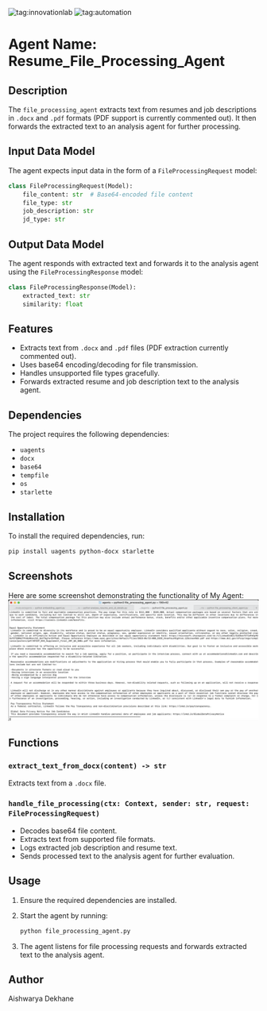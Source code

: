 ![tag:innovationlab](https://img.shields.io/badge/innovationlab-3D8BD3)
![tag:automation](https://img.shields.io/badge/automation-3D8BD3)

# Agent Name: Resume_File_Processing_Agent

## Description
The `file_processing_agent` extracts text from resumes and job descriptions in `.docx` and `.pdf` formats (PDF support is currently commented out). It then forwards the extracted text to an analysis agent for further processing.

## Input Data Model
The agent expects input data in the form of a `FileProcessingRequest` model:

```python
class FileProcessingRequest(Model):
    file_content: str  # Base64-encoded file content
    file_type: str
    job_description: str
    jd_type: str
```

## Output Data Model
The agent responds with extracted text and forwards it to the analysis agent using the `FileProcessingResponse` model:

```python
class FileProcessingResponse(Model):
    extracted_text: str
    similarity: float
```

## Features
- Extracts text from `.docx` and `.pdf` files (PDF extraction currently commented out).
- Uses base64 encoding/decoding for file transmission.
- Handles unsupported file types gracefully.
- Forwards extracted resume and job description text to the analysis agent.

## Dependencies
The project requires the following dependencies:
- `uagents`
- `docx`
- `base64`
- `tempfile`
- `os`
- `starlette`

## Installation
To install the required dependencies, run:

```sh
pip install uagents python-docx starlette
```

## Screenshots
Here are some screenshot demonstrating the functionality of My Agent:
   ![Screenshot](./File1.png)

## Functions

### `extract_text_from_docx(content) -> str`
Extracts text from a `.docx` file.

### `handle_file_processing(ctx: Context, sender: str, request: FileProcessingRequest)`
- Decodes base64 file content.
- Extracts text from supported file formats.
- Logs extracted job description and resume text.
- Sends processed text to the analysis agent for further evaluation.

## Usage
1. Ensure the required dependencies are installed.
2. Start the agent by running:

   ```sh
   python file_processing_agent.py
   ```

3. The agent listens for file processing requests and forwards extracted text to the analysis agent.

## Author
Aishwarya Dekhane

